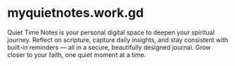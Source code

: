 # myquietnotes.work.gd
Quiet Time Notes is your personal digital space to deepen your spiritual journey. Reflect on scripture, capture daily insights, and stay consistent with built-in reminders — all in a secure, beautifully designed journal. Grow closer to your faith, one quiet moment at a time.
